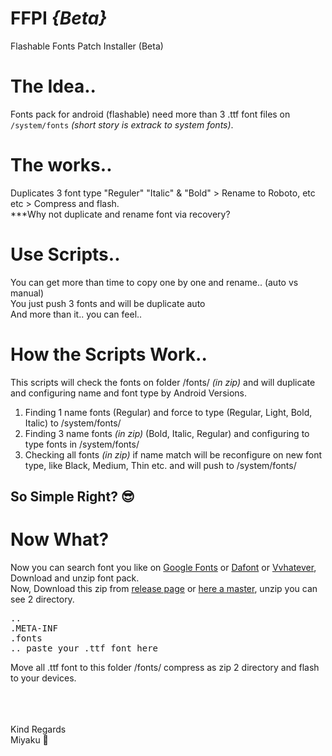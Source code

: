 # FFPI *{Beta}*
Flashable Fonts Patch Installer (Beta)

# The Idea..
Fonts pack for android (flashable) need more than 3 .ttf font files on <code>/system/fonts</code> *(short story is extrack to system fonts)*.

# The works..
Duplicates 3 font type "Reguler" "Italic" & "Bold" > Rename to Roboto, etc etc > Compress and flash.<br />
***Why not duplicate and rename font via recovery? 

# Use Scripts..
You can get more than time to copy one by one and rename.. (auto vs manual)<br />
You just push 3 fonts and will be duplicate auto<br />
And more than it.. you can feel..

# How the Scripts Work..
This scripts will check the fonts on folder /fonts/ *(in zip)* and will duplicate and configuring name and font type by Android Versions.<br />
1) Finding 1 name fonts (Regular) and force to type (Regular, Light, Bold, Italic) to /system/fonts/<br />
2) Finding 3 name fonts *(in zip)* (Bold, Italic, Regular) and configuring to type fonts in /system/fonts/<br />
3) Checking all fonts *(in zip)* if name match will be reconfigure on new font type, like Black, Medium, Thin etc. and will push to /system/fonts/<br />

## So Simple Right? 😎

# Now What?
Now you can search font you like on <a href="//google.com/fonts/">Google Fonts</a> or <a href="http://www.dafont.com">Dafont</a> or <a href="https://github.com/Miyaku/ffpi/blob/docs/fonts.zip">Vvhatever</a>, Download and unzip font pack. <br />Now, Download this zip from <a href="https://github.com/Miyaku/ffpi/releases">release page</a> or <a href="https://github.com/Miyaku/ffpi/files/1056751/flashable.fonts.patch.installer.v.1.0.zip">here a master</a>, unzip you can see 2 directory.
<pre>..
.META-INF
.fonts
.. paste your .ttf font here
</pre>
Move all .ttf font to this folder /fonts/ compress as zip 2 directory and flash to your devices.
<br /><br /><br /><br />

Kind Regards<br />
Miyaku 💋
<br />


